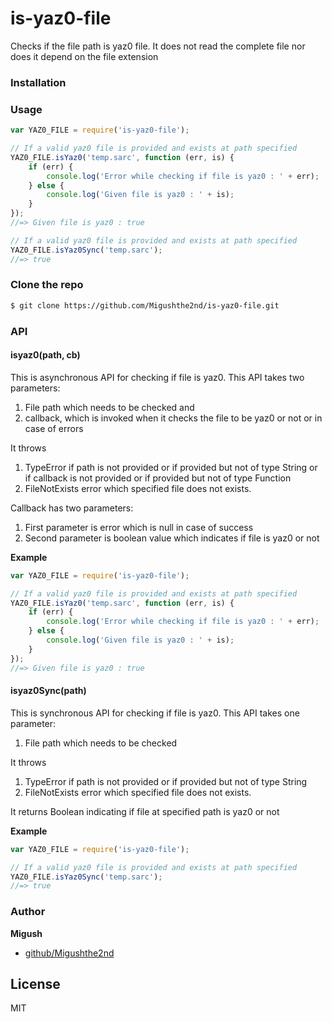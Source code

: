 # is-yaz0-file

Checks if the file path is yaz0 file. It does not read the complete file nor does it depend on the file extension

### Installation

<!-- Install with [npm](https://www.npmjs.com/):

```sh
$ npm install is-yaz0-file --save
``` -->

### Usage

```javascript
var YAZ0_FILE = require('is-yaz0-file');

// If a valid yaz0 file is provided and exists at path specified
YAZ0_FILE.isYaz0('temp.sarc', function (err, is) {
	if (err) {
		console.log('Error while checking if file is yaz0 : ' + err);
	} else {
		console.log('Given file is yaz0 : ' + is);
	}
});
//=> Given file is yaz0 : true

// If a valid yaz0 file is provided and exists at path specified
YAZ0_FILE.isYaz0Sync('temp.sarc');
//=> true
```

### Clone the repo

```bash
$ git clone https://github.com/Migushthe2nd/is-yaz0-file.git
```

### API

#### isyaz0(path, cb)

This is asynchronous API for checking if file is yaz0. This API takes two parameters:

1. File path which needs to be checked and
2. callback, which is invoked when it checks the file to be yaz0 or not or in case of errors

It throws

1. TypeError if path is not provided or if provided but not of type String or if callback is not provided or if provided but not of type Function
2. FileNotExists error which specified file does not exists.

Callback has two parameters:

1. First parameter is error which is null in case of success
2. Second parameter is boolean value which indicates if file is yaz0 or not

**Example**

```javascript
var YAZ0_FILE = require('is-yaz0-file');

// If a valid yaz0 file is provided and exists at path specified
YAZ0_FILE.isYaz0('temp.sarc', function (err, is) {
	if (err) {
		console.log('Error while checking if file is yaz0 : ' + err);
	} else {
		console.log('Given file is yaz0 : ' + is);
	}
});
//=> Given file is yaz0 : true
```

#### isyaz0Sync(path)

This is synchronous API for checking if file is yaz0. This API takes one parameter:

1. File path which needs to be checked

It throws

1. TypeError if path is not provided or if provided but not of type String
2. FileNotExists error which specified file does not exists.

It returns
Boolean indicating if file at specified path is yaz0 or not

**Example**

```javascript
var YAZ0_FILE = require('is-yaz0-file');

// If a valid yaz0 file is provided and exists at path specified
YAZ0_FILE.isYaz0Sync('temp.sarc');
//=> true
```

### Author

**Migush**

-   [github/Migushthe2nd](https://github.com/Migushthe2nd)

## License

MIT
